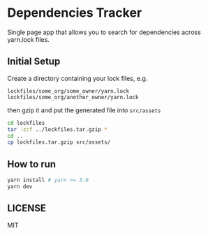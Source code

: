 # Dependencies Tracker

Single page app that allows you to search for dependencies across yarn.lock files.

## Initial Setup

Create a directory containing your lock files, e.g.

```
lockfiles/some_org/some_owner/yarn.lock
lockfiles/some_org/another_owner/yarn.lock
```

then gzip it and put the generated file into `src/assets`

```bash
cd lockfiles
tar -zcf ../lockfiles.tar.gzip *
cd ..
cp lockfiles.tar.gzip src/assets/
```

## How to run

```bash
yarn install # yarn >= 3.0
yarn dev
```

## LICENSE

MIT
